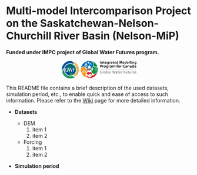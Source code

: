 # Multi-model Intercomparison Project on the Saskatchewan-Nelson-Churchill River Basin (Nelson-MiP) 
**Funded under IMPC project of Global Water Futures program.**
<p align="center">
   <img src="Wiki_info/img/logos/gwf_globe.png" width="9.5%" height="10%" />
   <img src="Wiki_info/img/logos/IMPC_Horizontal_FC.png" width="30%" height="8%" />
</p>

This README file contains a brief description of the used datasets, simulation period, etc., to enable quick and ease of access to such information. Please refer to the [Wiki](/Wiki_info) page for more detailed information. <br>

* **Datasets** <br>
    * DEM <br>
        1. item 1
        2. item 2
    * Forcing <br>
        1. item 1
        2. item 2
        
        
* **Simulation period** <br>
